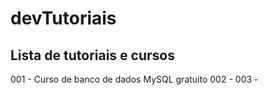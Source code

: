# devTutoriais
## Lista de tutoriais e cursos

001 - Curso de banco de dados MySQL gratuito
002 - 
003 - 
